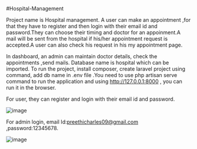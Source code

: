 #Hospital-Management

Project name is Hospital management. A user can make an appointment ,for that they have to register and then login with their email id and password.They can choose their timing and doctor for an appoinment.A mail will be sent from the hospital if his/her appointment request is accepted.A user can also check his request in his my appointment page.

In dashboard, an admin can maintain doctor details, check the appointments ,send mails. Database name is hospital which can be imported. To run the project, install composer, create laravel project using command, add db name in .env file .You need to use php artisan serve command to run the application and using http://127.0.0.1:8000 , you can run it in the browser.

For user, they can register and login with their email id and password.

![image](https://user-images.githubusercontent.com/111574948/193833015-49f4d519-8387-4cd9-aa12-2bee6da43b7f.png)

For admin login, email Id:preethicharles09@gmail.com ,password:12345678.

![image](https://user-images.githubusercontent.com/111574948/193833490-d8113fad-5e28-4573-a400-5f3c3f22faae.png)

